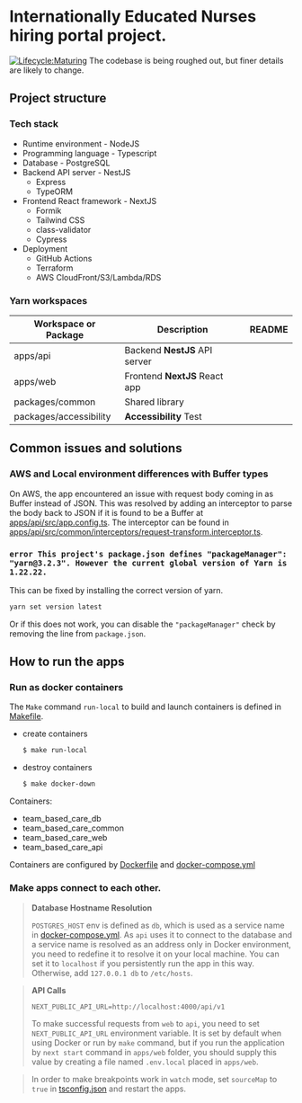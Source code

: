 # Internationally Educated Nurses hiring portal project. 

[![Lifecycle:Maturing](https://img.shields.io/badge/Lifecycle-Maturing-007EC6)]()
The codebase is being roughed out, but finer details are likely to change.

## Project structure

### Tech stack

- Runtime environment - NodeJS
- Programming language - Typescript
- Database - PostgreSQL
- Backend API server - NestJS
    - Express
    - TypeORM
- Frontend React framework - NextJS
    - Formik
    - Tailwind CSS
    - class-validator
    - Cypress
- Deployment
    - GitHub Actions
    - Terraform
    - AWS CloudFront/S3/Lambda/RDS

### Yarn workspaces

| Workspace or Package   | Description                   | README                                     |
|------------------------|-------------------------------|--------------------------------------------|
| apps/api               | Backend **NestJS** API server |                |
| apps/web               | Frontend **NextJS** React app |               |
| packages/common        | Shared library                |         |
| packages/accessibility | **Accessibility** Test        |  |

## Common issues and solutions

### AWS and Local environment differences with Buffer types

On AWS, the app encountered an issue with request body coming in as Buffer instead of JSON. This was resolved by adding an interceptor to parse the body back to JSON if it is found to be a Buffer at [apps/api/src/app.config.ts](apps/api/src/app.config.ts). The interceptor can be found in [apps/api/src/common/interceptors/request-transform.interceptor.ts](apps/api/src/common/interceptors/request-transform.interceptor.ts).

### ```error This project's package.json defines "packageManager": "yarn@3.2.3". However the current global version of Yarn is 1.22.22.```

This can be fixed by installing the correct version of yarn.

```bash
yarn set version latest
```

Or if this does not work, you can disable the ```"packageManager"``` check by removing the line from ```package.json```.

## How to run the apps

### Run as docker containers

The `Make` command `run-local` to build and launch containers is defined in [Makefile](Makefile).

- create containers

  ```bash
  $ make run-local
  ```
- destroy containers

  ```bash
  $ make docker-down
  ```
  
Containers:
- team_based_care_db
- team_based_care_common
- team_based_care_web
- team_based_care_api

Containers are configured by [Dockerfile](Dockerfile) and [docker-compose.yml](docker-compose.yml)

### Make apps connect to each other.

> **Database Hostname Resolution**
>
> `POSTGRES_HOST` env is defined as `db`, which is used as a service name in [docker-compose.yml](docker-compose.yml). As `api` uses it to connect to the database and a service name is resolved as an address only in Docker environment, you need to redefine it to resolve it on your local machine. You can set it to `localhost` if you persistently run the app in this way. Otherwise, add `127.0.0.1 db` to `/etc/hosts`.

> **API Calls**
>
> `NEXT_PUBLIC_API_URL=http://localhost:4000/api/v1`
>
> To make successful requests from `web` to `api`, you need to set `NEXT_PUBLIC_API_URL` environment variable. It is set by default when using Docker or run by `make` command, but if you run the application by `next start` command in `apps/web` folder, you should supply this value by creating a file named `.env.local` placed in `apps/web`.

> In order to make breakpoints work in `watch` mode, set `sourceMap` to `true` in [tsconfig.json](tsconfig.json) and restart the apps.